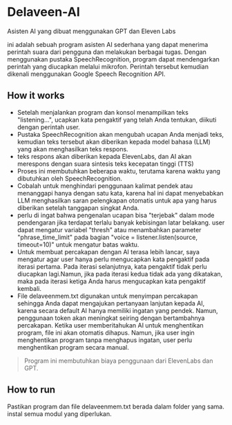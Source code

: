 # Delaveen-AI
Asisten AI yang dibuat menggunakan GPT dan Eleven Labs

ini adalah sebuah program asisten AI sederhana yang dapat menerima perintah suara dari pengguna dan melakukan berbagai tugas. Dengan menggunakan pustaka SpeechRecognition, program dapat mendengarkan perintah yang diucapkan melalui mikrofon. Perintah tersebut kemudian dikenali menggunakan Google Speech Recognition API.
## How it works

- Setelah menjalankan program dan konsol menampilkan teks "listening...", ucapkan kata pengaktif yang telah Anda tentukan, diikuti dengan perintah user.
- Pustaka SpeechRecognition akan mengubah ucapan Anda menjadi teks, kemudian teks tersebut akan diberikan kepada model bahasa (LLM) yang akan menghasilkan teks respons. 
- teks respons akan diberikan kepada ElevenLabs, dan AI akan merespons dengan suara sintesis teks kecepatan tinggi (TTS)
- Proses ini membutuhkan beberapa waktu, terutama karena waktu yang dibutuhkan oleh SpeechRecognition. 
- Cobalah untuk menghindari penggunaan kalimat pendek atau menanggapi hanya dengan satu kata, karena hal ini dapat menyebabkan LLM menghasilkan saran pelengkapan otomatis untuk apa yang harus diberikan setelah tanggapan singkat Anda.
- perlu di ingat bahwa pengenalan ucapan bisa "terjebak" dalam mode pendengaran jika terdapat terlalu banyak kebisingan latar belakang. user dapat mengatur variabel "thresh" atau menambahkan parameter "phrase_time_limit" pada bagian "voice = listener.listen(source, timeout=10)" untuk mengatur batas waktu.
- Untuk membuat percakapan dengan AI terasa lebih lancar, saya mengatur agar user hanya perlu mengucapkan kata pengaktif pada iterasi pertama. Pada iterasi selanjutnya, kata pengaktif tidak perlu diucapkan lagi.Namun, jika pada iterasi kedua tidak ada yang dikatakan, maka pada iterasi ketiga Anda harus mengucapkan kata pengaktif kembali.
- File delaveenmem.txt digunakan untuk menyimpan percakapan sehingga Anda dapat mengajukan pertanyaan lanjutan kepada AI, karena secara default AI hanya memiliki ingatan yang pendek. Namun, penggunaan token akan meningkat seiring dengan bertambahnya percakapan. Ketika user memberitahukan AI untuk menghentikan program, file ini akan otomatis dihapus. Namun, jika user ingin menghentikan program tanpa menghapus ingatan, user perlu menghentikan program secara manual.

> Program ini membutuhkan biaya penggunaan dari ElevenLabs dan GPT.

## How to run

Pastikan program dan file delaveenmem.txt berada dalam folder yang sama. 
instal semua modul yang diperlukan. 

